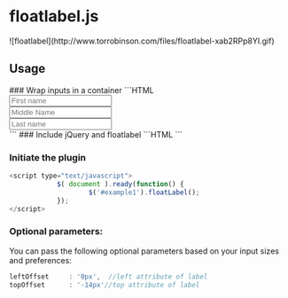 <h1>floatlabel.js</h1>
![floatlabel](http://www.torrobinson.com/files/floatlabel-xab2RPp8YI.gif)

<h2>Usage</h2>
### Wrap inputs in a container
```HTML
 <div id="example1">
                <input type="text" id="fname" placeholder="First name"  />  <br/>
                <input type="text" id="mname" placeholder="Middle Name" />  <br/>
                <input type="text" id="lname" placeholder="Last name"   />  <br/>
 </div>
```
### Include jQuery and floatlabel
```HTML
  <!-- load jQuery -->
  <script src="http://code.jquery.com/jquery-2.1.0.min.js" /></script>
       
  <!-- load floatTable and its css -->
  <script src="floatlabel.jquery.js"></script>
  <link rel="stylesheet" type="text/css" href="floatlable.jquery.css">
```

### Initiate the plugin
```javascript
<script type="text/javascript">
            $( document ).ready(function() {
                    $('#example1').floatLabel();  
            });
</script>
```

### Optional parameters:
You can pass the following optional parameters based on your input sizes and preferences:
```javascript
leftOffset     : '0px',  //left attribute of label
topOffset      : '-14px'//top attribute of label
```